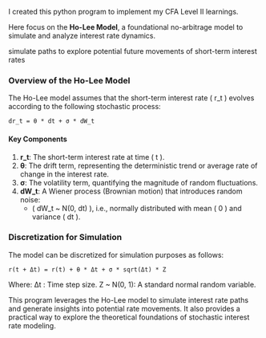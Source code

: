 I created this python program to implement my CFA Level II learnings.

Here focus on the **Ho-Lee Model**, a foundational no-arbitrage model to simulate and analyze interest rate dynamics. 

simulate paths to explore potential future movements of short-term interest rates

### Overview of the Ho-Lee Model
The Ho-Lee model assumes that the short-term interest rate \( r_t \) evolves according to the following stochastic process:

```
dr_t = θ * dt + σ * dW_t
```

#### Key Components
1. **r_t**: The short-term interest rate at time \( t \).
2. **θ**: The drift term, representing the deterministic trend or average rate of change in the interest rate.
3. **σ**: The volatility term, quantifying the magnitude of random fluctuations.
4. **dW_t**: A Wiener process (Brownian motion) that introduces random noise:
   - \( dW_t ~ N(0, dt) \), i.e., normally distributed with mean \( 0 \) and variance \( dt \).

### Discretization for Simulation
The model can be discretized for simulation purposes as follows:

```
r(t + Δt) = r(t) + θ * Δt + σ * sqrt(Δt) * Z
```

Where:
Δt : Time step size.
Z ~ N(0, 1): A standard normal random variable.

This program leverages the Ho-Lee model to simulate interest rate paths and generate insights into potential rate movements. It also provides a practical way to explore the theoretical foundations of stochastic interest rate modeling.
